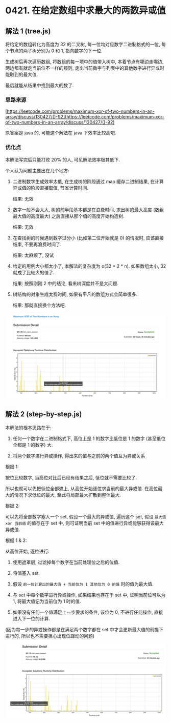 # 0421. 在给定数组中求最大的两数异或值

## 解法 1 (tree.js)

将给定的数组转化为高度为 32 的二叉树, 每一位均对应数字二进制格式的一位, 每个节点的两子树分别为 0 和 1, 指向数字的下一位.

生成树后再次遍历数组, 将数组的每一项中的值带入树中, 本着节点有哪边走哪边, 两边都有就走当前位不一样的规则, 走出当前数字与列表中的其他数字进行异或时能取到的最大值.

最后就能从结果中找到最大的数了.

### 思路来源

[https://leetcode.com/problems/maximum-xor-of-two-numbers-in-an-array/discuss/130427/()-92](https://leetcode.com/problems/maximum-xor-of-two-numbers-in-an-array/discuss/130427/()-92)

原答案是 java 的, 可能这个解法在 java 下效率比较高吧.

### 优化点

本解法写完后只能打败 20% 的人, 可见解法效率极其低下.

个人认为问题主要出在几个地方:

1. 二进制数字生成效率太低, 在生成树的阶段通过 map 缓存二进制结果, 在计算异或值的阶段直接取值, 节省计算时间.

    结果: 无效

1. 数字一般不会太大, 树的前半段基本都是在浪费时间, 求出树的最大高度 (数组最大值的高度最大) 之后直接从那个值的高度开始构造树.

    结果: 无效
    
1. 在查找树的时候遇到数字过分小 (比如第二位开始就是 0) 的情况时, 应该直接结束, 不要再浪费时间了.

    结果: 太麻烦了, 没试
    
1. 给定的用例大小都太小了, 本解法的复杂度为 o(32 * 2 * n). 如果数组太小, 32 就成了比较大的值了.

    结果: 按照刚刚 2 中的结论, 看来树深度并不是大问题.
    
1. 树结构的对象生成太费时间, 如果有平凡的数组方式会简单很多.

    结果: 那就直接换个方法吧.
    
![成绩](.assets/tree.png)

## 解法 2 (step-by-step.js)

本解法的根本思路在于: 

1. 任何一个数字在二进制格式下, 高位上是 1 的数字比低位是 1 的数字 (甚至低位全都是 1 的数字) 大.

1. 将两个数字进行异或操作, 得出来的值与之前的两个值互为异或关系

根据 1:

按位比较数字, 当高位对比后已经有结果之后, 低位就不需要比较了.

所以也就可以先把低位全部遮上, 从高位开始逐位求当前的最大异或值. 在高位最大的情况下求低位的最大, 至此将局部最大扩散到整体最大.

根据 2:

可以先将全部数字塞入一个 set, 假设一个最大的异或值, 遍历这个 set, 假设 `最大值 xor 当前值` 的值存在于 set 中, 则可证明当前 set 中的值进行异或能够获得该最大异或值.

根据 1 & 2:

从高位开始, 逐位进行:

1. 使用遮罩层, 过滤掉每个数字在当前处理位之后的位值.

1. 将值塞入 set.

1. 假设 `前一位计算出的最大值 + 当前位为 1 其他位为 0 的值` 时的值为最大值.

1. 与 set 中每个数字进行异或操作, 如果结果也存在于 set 中, 证明当前位可以为 1, 将最大值记为当前位为 1 时的值.

1. 如果没有任何一个值满足上一步要求的条件, 该位为 0, 不进行任何操作, 直接进入下一位的计算.

(因为每一步的异或操作都是在满足两个数字都在 set 中才会更新最大值的前提下进行的, 所以也不需要担心出现位蹿动的问题)

![成绩](.assets/step-by-step.png)
